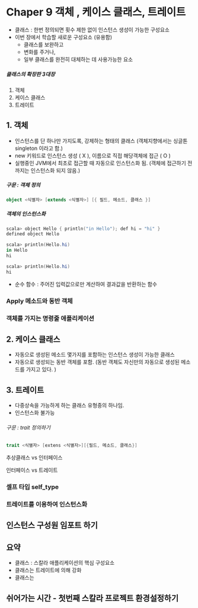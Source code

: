 # Chaper 9 객체 , 케이스 클래스, 트레이트

- 클래스 : 한번 정의되면 횟수 제한 없이 인스턴스 생성이 가능한 구성요소
- 이번 장에서 학습할 새로운 구성요소 (유용함)
  - 클래스를 보완하고 
  - 변화를 주거나, 
  - 일부 클래스를 완전히 대체하는 데 사용가능한 요소




##### 클래스의 확장판 3대장


1. 객체
2. 케이스 클래스
3. 트레이트





## 1. 객체

- 인스턴스를 단 하나만 가지도록, 강제하는 형태의 클래스 (객체지향에서는 싱글톤 singleton 이라고 함.)
- new 키워드로 인스턴스 생성 ( X ), 이름으로 직접 해당객체에 접근 ( O )
- 실행중인 JVM에서 최초로 접근할 때 자동으로 인스턴스화 됨. (객체에 접근하기 전까지는 인스턴스화 되지 않음.)



##### 구문 : 객체 정의 

```scala
object <식별자> [extends <식별자>] [{ 필드, 메소드, 클래스 }]
```



##### 객체의 인스턴스화

```powershell
scala> object Hello { println("in Hello"); def hi = "hi" }
defined object Hello

scala> println(Hello.hi)
in Hello
hi

scala> println(Hello.hi)
hi
```



- 순수 함수 : 주어진 입력값으로만 계산하여 결과값을 반환하는 함수

### Apply 메소드와 동반 객체

### 객체를 가지는 명령줄 애플리케이션



## 2. 케이스 클래스

- 자동으로 생성된 메소드 몇가지를 포함하는 인스턴스 생성이 가능한 클래스
- 자동으로 생성되는 동반 객체를 포함. (동반 객체도 자신만의 자동으로 생성된 메소드를 가지고 있다. )



## 3. 트레이트

- 다중상속을 가능하게 하는 클래스 유형중의 하나임. 
- 인스턴스화 불가능

###### 구문 : trait 정의하기

```scala
trait <식별자> [extens <식별자>][{필드, 메소드, 클래스}]
```



추상클래스 vs 인터페이스

인터페이스 vs 트레이트

### 셀프 타입 self_type

### 트레이트를 이용하여 인스턴스화



## 인스턴스 구성원 임포트 하기



## 요약

- 클래스 : 스칼라 애플리케이션의 핵심 구성요소
- 클래스는 트레이트에 의해 강화
- 클래스는 



## 쉬어가는 시간 - 첫번째 스칼라 프로젝트 환경설정하기

